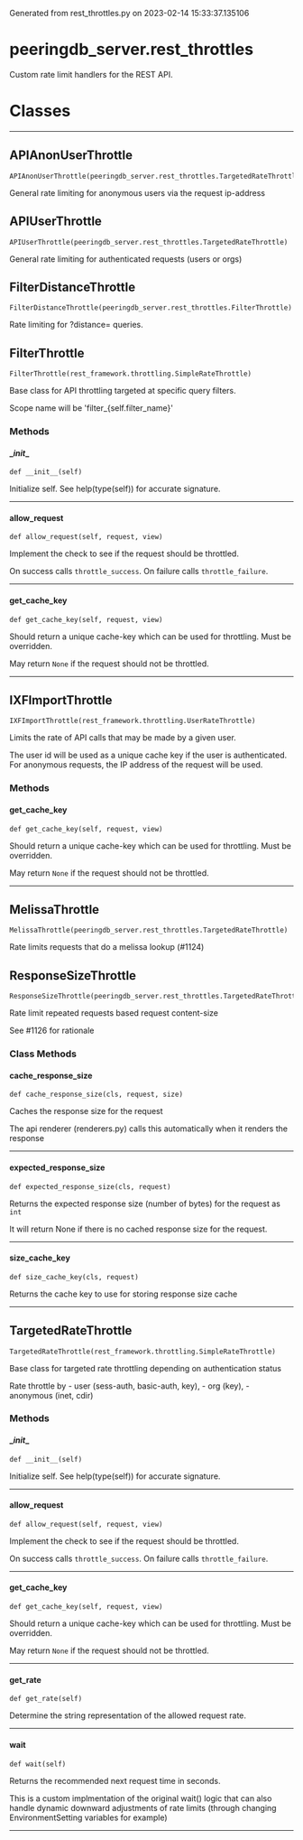 Generated from rest_throttles.py on 2023-02-14 15:33:37.135106

# peeringdb_server.rest_throttles

Custom rate limit handlers for the REST API.

# Classes
---

## APIAnonUserThrottle

```
APIAnonUserThrottle(peeringdb_server.rest_throttles.TargetedRateThrottle)
```

General rate limiting for anonymous users via the request ip-address


## APIUserThrottle

```
APIUserThrottle(peeringdb_server.rest_throttles.TargetedRateThrottle)
```

General rate limiting for authenticated requests (users or orgs)


## FilterDistanceThrottle

```
FilterDistanceThrottle(peeringdb_server.rest_throttles.FilterThrottle)
```

Rate limiting for ?distance= queries.


## FilterThrottle

```
FilterThrottle(rest_framework.throttling.SimpleRateThrottle)
```

Base class for API throttling targeted at specific query filters.

Scope name will be 'filter_{self.filter_name}'


### Methods

#### \__init__
`def __init__(self)`

Initialize self.  See help(type(self)) for accurate signature.

---
#### allow_request
`def allow_request(self, request, view)`

Implement the check to see if the request should be throttled.

On success calls `throttle_success`.
On failure calls `throttle_failure`.

---
#### get_cache_key
`def get_cache_key(self, request, view)`

Should return a unique cache-key which can be used for throttling.
Must be overridden.

May return `None` if the request should not be throttled.

---

## IXFImportThrottle

```
IXFImportThrottle(rest_framework.throttling.UserRateThrottle)
```

Limits the rate of API calls that may be made by a given user.

The user id will be used as a unique cache key if the user is
authenticated.  For anonymous requests, the IP address of the request will
be used.


### Methods

#### get_cache_key
`def get_cache_key(self, request, view)`

Should return a unique cache-key which can be used for throttling.
Must be overridden.

May return `None` if the request should not be throttled.

---

## MelissaThrottle

```
MelissaThrottle(peeringdb_server.rest_throttles.TargetedRateThrottle)
```

Rate limits requests that do a melissa lookup (#1124)


## ResponseSizeThrottle

```
ResponseSizeThrottle(peeringdb_server.rest_throttles.TargetedRateThrottle)
```

Rate limit repeated requests based request content-size

See #1126 for rationale


### Class Methods

#### cache_response_size
`def cache_response_size(cls, request, size)`

Caches the response size for the request

The api renderer (renderers.py) calls this automatically
when it renders the response

---
#### expected_response_size
`def expected_response_size(cls, request)`

Returns the expected response size (number of bytes) for the request as `int`

It will return None if there is no cached response size for the request.

---
#### size_cache_key
`def size_cache_key(cls, request)`

Returns the cache key to use for storing response size cache

---

## TargetedRateThrottle

```
TargetedRateThrottle(rest_framework.throttling.SimpleRateThrottle)
```

Base class for targeted rate throttling depending
on authentication status

Rate throttle by
    - user (sess-auth, basic-auth, key),
    - org (key),
    - anonymous (inet, cdir)


### Methods

#### \__init__
`def __init__(self)`

Initialize self.  See help(type(self)) for accurate signature.

---
#### allow_request
`def allow_request(self, request, view)`

Implement the check to see if the request should be throttled.

On success calls `throttle_success`.
On failure calls `throttle_failure`.

---
#### get_cache_key
`def get_cache_key(self, request, view)`

Should return a unique cache-key which can be used for throttling.
Must be overridden.

May return `None` if the request should not be throttled.

---
#### get_rate
`def get_rate(self)`

Determine the string representation of the allowed request rate.

---
#### wait
`def wait(self)`

Returns the recommended next request time in seconds.

This is a custom implmentation of the original wait() logic that can
also handle dynamic downward adjustments of rate limits (through
changing EnvironmentSetting variables for example)

---
